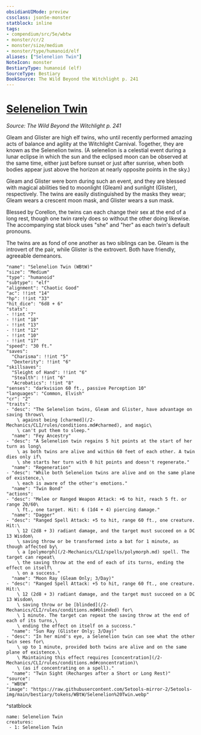 ```yaml
---
obsidianUIMode: preview
cssclass: json5e-monster
statblock: inline
tags:
- compendium/src/5e/wbtw
- monster/cr/2
- monster/size/medium
- monster/type/humanoid/elf
aliases: ["Selenelion Twin"]
NoteIcon: monster
BestiaryType: humanoid (elf)
SourceType: Bestiary
BookSource: The Wild Beyond the Witchlight p. 241
---
```

# [Selenelion Twin](2-Mechanics\CLI\bestiary\npc/selenelion-twin-wbtw.md)
*Source: The Wild Beyond the Witchlight p. 241*  

Gleam and Glister are high elf twins, who until recently performed amazing acts of balance and agility at the Witchlight Carnival. Together, they are known as the Selenelion twins. (A selenelion is a celestial event during a lunar eclipse in which the sun and the eclipsed moon can be observed at the same time, either just before sunset or just after sunrise, when both bodies appear just above the horizon at nearly opposite points in the sky.)

Gleam and Glister were born during such an event, and they are blessed with magical abilities tied to moonlight (Gleam) and sunlight (Glister), respectively. The twins are easily distinguished by the masks they wear; Gleam wears a crescent moon mask, and Glister wears a sun mask.

Blessed by Corellon, the twins can each change their sex at the end of a long rest, though one twin rarely does so without the other doing likewise. The accompanying stat block uses "she" and "her" as each twin's default pronouns.

The twins are as fond of one another as two siblings can be. Gleam is the introvert of the pair, while Glister is the extrovert. Both have friendly, agreeable demeanors.

```statblock
"name": "Selenelion Twin (WBtW)"
"size": "Medium"
"type": "humanoid"
"subtype": "elf"
"alignment": "Chaotic Good"
"ac": !!int "14"
"hp": !!int "33"
"hit_dice": "6d8 + 6"
"stats":
- !!int "7"
- !!int "18"
- !!int "13"
- !!int "12"
- !!int "10"
- !!int "17"
"speed": "30 ft."
"saves":
  "Charisma": !!int "5"
  "Dexterity": !!int "6"
"skillsaves":
  "Sleight of Hand": !!int "6"
  "Stealth": !!int "6"
  "Acrobatics": !!int "8"
"senses": "darkvision 60 ft., passive Perception 10"
"languages": "Common, Elvish"
"cr": "2"
"traits":
- "desc": "The Selenelion twins, Gleam and Glister, have advantage on saving throws\
    \ against being [charmed](/2-Mechanics/CLI/rules/conditions.md#charmed), and magic\
    \ can't put them to sleep."
  "name": "Fey Ancestry"
- "desc": "A Selenelion twin regains 5 hit points at the start of her turn as long\
    \ as both twins are alive and within 60 feet of each other. A twin dies only if\
    \ she starts her turn with 0 hit points and doesn't regenerate."
  "name": "Regeneration"
- "desc": "While both Selenelion twins are alive and on the same plane of existence,\
    \ each is aware of the other's emotions."
  "name": "Twin Bond"
"actions":
- "desc": "Melee or Ranged Weapon Attack: +6 to hit, reach 5 ft. or range 20/60\
    \ ft., one target. Hit: 6 (1d4 + 4) piercing damage."
  "name": "Dagger"
- "desc": "Ranged Spell Attack: +5 to hit, range 60 ft., one creature. Hit:\
    \ 12 (2d8 + 3) radiant damage, and the target must succeed on a DC 13 Wisdom\
    \ saving throw or be transformed into a bat for 1 minute, as though affected by\
    \ a [polymorph](/2-Mechanics/CLI/spells/polymorph.md) spell. The target can repeat\
    \ the saving throw at the end of each of its turns, ending the effect on itself\
    \ on a success."
  "name": "Moon Ray (Gleam Only; 3/Day)"
- "desc": "Ranged Spell Attack: +5 to hit, range 60 ft., one creature. Hit:\
    \ 12 (2d8 + 3) radiant damage, and the target must succeed on a DC 13 Wisdom\
    \ saving throw or be [blinded](/2-Mechanics/CLI/rules/conditions.md#blinded) for\
    \ 1 minute. The target can repeat the saving throw at the end of each of its turns,\
    \ ending the effect on itself on a success."
  "name": "Sun Ray (Glister Only; 3/Day)"
- "desc": "In her mind's eye, a Selenelion twin can see what the other twin sees for\
    \ up to 1 minute, provided both twins are alive and on the same plane of existence.\
    \ Maintaining this effect requires [concentration](/2-Mechanics/CLI/rules/conditions.md#concentration)\
    \ (as if concentrating on a spell)."
  "name": "Twin Sight (Recharges after a Short or Long Rest)"
"source":
- "WBtW"
"image": "https://raw.githubusercontent.com/5etools-mirror-2/5etools-img/main/bestiary/tokens/WBtW/Selenelion%20Twin.webp"
```
^statblock

```encounter-table
name: Selenelion Twin
creatures:
 - 1: Selenelion Twin
```